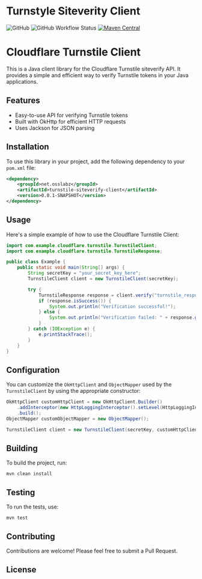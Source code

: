 Turnstyle Siteverity Client
===========================
![GitHub](https://img.shields.io/github/license/osslabz/turnstile-siteverify-client)
![GitHub Workflow Status](https://img.shields.io/github/actions/workflow/status/osslabz/turnstile-siteverify-client/build-on-push.yml?branch=main)
[![Maven Central](https://img.shields.io/maven-central/v/net.osslabz/turnstile-siteverify-client?label=Maven%20Central)](https://search.maven.org/artifact/net.osslabz/turnstile-siteverify-client)

# Cloudflare Turnstile Client

This is a Java client library for the Cloudflare Turnstile siteverify API. It provides a simple and efficient way to verify Turnstile tokens in your Java applications.

## Features

- Easy-to-use API for verifying Turnstile tokens
- Built with OkHttp for efficient HTTP requests
- Uses Jackson for JSON parsing

## Installation

To use this library in your project, add the following dependency to your `pom.xml` file:

```xml
<dependency>
    <groupId>net.osslabz</groupId>
    <artifactId>turnstile-siteverify-client</artifactId>
    <version>0.0.1-SNAPSHOT</version>
</dependency>
```

## Usage

Here's a simple example of how to use the Cloudflare Turnstile Client:

```java
import com.example.cloudflare.turnstile.TurnstileClient;
import com.example.cloudflare.turnstile.TurnstileResponse;

public class Example {
    public static void main(String[] args) {
        String secretKey = "your_secret_key_here";
        TurnstileClient client = new TurnstileClient(secretKey);

        try {
            TurnstileResponse response = client.verify("turnstile_response_token");
            if (response.isSuccess()) {
                System.out.println("Verification successful!");
            } else {
                System.out.println("Verification failed: " + response.getErrorCodes());
            }
        } catch (IOException e) {
            e.printStackTrace();
        }
    }
}
```

## Configuration

You can customize the `OkHttpClient` and `ObjectMapper` used by the `TurnstileClient` by using the appropriate constructor:

```java
OkHttpClient customHttpClient = new OkHttpClient.Builder()
    .addInterceptor(new HttpLoggingInterceptor().setLevel(HttpLoggingInterceptor.Level.BODY))
    .build();
ObjectMapper customObjectMapper = new ObjectMapper();

TurnstileClient client = new TurnstileClient(secretKey, customHttpClient, customObjectMapper);
```

## Building

To build the project, run:

```
mvn clean install
```

## Testing

To run the tests, use:

```
mvn test
```

## Contributing

Contributions are welcome! Please feel free to submit a Pull Request.

## License
